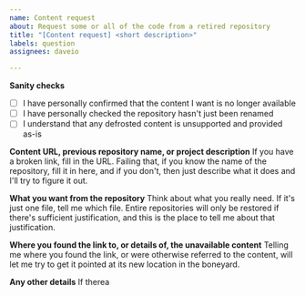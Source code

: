 ```yaml
---
name: Content request
about: Request some or all of the code from a retired repository
title: "[Content request] <short description>"
labels: question
assignees: daveio

---
```


**Sanity checks**
- [ ] I have personally confirmed that the content I want is no longer available
- [ ] I have personally checked the repository hasn't just been renamed
- [ ] I understand that any defrosted content is unsupported and provided as-is

**Content URL, previous repository name, or project description**
If you have a broken link, fill in the URL. Failing that, if you know the name of the repository, fill it in here, and if you don't, then just describe what it does and I'll try to figure it out.

**What you want from the repository**
Think about what you really need. If it's just one file, tell me which file. Entire repositories will only be restored if there's sufficient justification, and this is the place to tell me about that justification.

**Where you found the link to, or details of, the unavailable content**
Telling me where you found the link, or were otherwise referred to the content, will let me try to get it pointed at its new location in the boneyard.

**Any other details**
If therea
